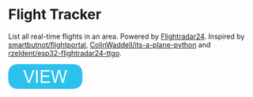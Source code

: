 # Flight Tracker

List all real-time flights in an area. Powered by [Flightradar24](https://www.flightradar24.com). Inspired by [smartbutnot/flightportal](https://github.com/smartbutnot/flightportal), [ColinWaddell/its-a-plane-python](https://github.com/ColinWaddell/its-a-plane-python) and [rzeldent/esp32-flightradar24-ttgo](https://github.com/rzeldent/esp32-flightradar24-ttgo).

[![button](view.png)](https://ankushdebnath-github.github.io/Flight-tracker/flight-tracker.html)
